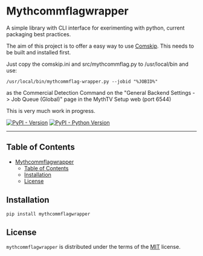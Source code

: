 # Mythcommflagwrapper

A simple library with CLI interface for exerimenting with python, current
packaging best practices.

The aim of this project is to offer a easy way to use [Comskip](https://github.com/erikkaashoek/Comskip). This needs to be built and installed first.

Just copy the comskip.ini and src/mythcommflag.py to /usr/local/bin and use:

`/usr/local/bin/mythcommflag-wrapper.py --jobid "%JOBID%"`

as the Commercial Detection Command on the "General Backend Settings -> Job Queue (Global)"
page in the MythTV Setup web (port 6544)

This is very much work in progress.

[![PyPI - Version](https://img.shields.io/pypi/v/mythcommflagwrapper.svg)](https://pypi.org/project/mythcommflagwrapper)
[![PyPI - Python Version](https://img.shields.io/pypi/pyversions/mythcommflagwrapper.svg)](https://pypi.org/project/mythcommflagwrapper)

-----

## Table of Contents

- [Mythcommflagwrapper](#mythcommflagwrapper)
  - [Table of Contents](#table-of-contents)
  - [Installation](#installation)
  - [License](#license)

## Installation

```console
pip install mythcommflagwrapper
```

## License

`mythcommflagwrapper` is distributed under the terms of the [MIT](https://spdx.org/licenses/MIT.html) license.
